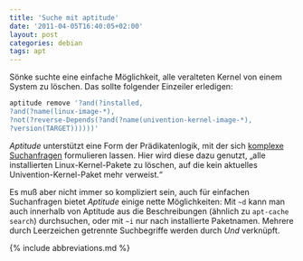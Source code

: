 ```yaml
---
title: 'Suche mit aptitude'
date: '2011-04-05T16:40:05+02:00'
layout: post
categories: debian
tags: apt
---
```


Sönke suchte eine einfache Möglichkeit, alle veralteten Kernel von einem System zu löschen.
Das sollte folgender Einzeiler erledigen:

```bash
aptitude remove '?and(?installed,
?and(?name(linux-image-*),
?not(?reverse-Depends(?and(?name(univention-kernel-image-*),
?version(TARGET))))))'
```

*Aptitude* unterstützt eine Form der Prädikatenlogik, mit der sich [komplexe Suchanfragen](http://algebraicthunk.net/~dburrows/projects/aptitude/doc/en/ch02s03s05.html "Aptitude Search Term Reference") formulieren lassen.
Hier wird diese dazu genutzt, „alle installierten Linux-Kernel-Pakete zu löschen, auf die kein aktuelles Univention-Kernel-Paket mehr verweist.“

Es muß aber nicht immer so kompliziert sein, auch für einfachen Suchanfragen bietet *Aptitude* einige nette Möglichkeiten:
Mit `~d` kann man auch innerhalb von Aptitude aus die Beschreibungen (ähnlich zu `apt-cache search`) durchsuchen, oder mit `~i` nur nach installierte Paketnamen.
Mehrere durch Leerzeichen getrennte Suchbegriffe werden durch *Und* verknüpft.

{% include abbreviations.md %}
